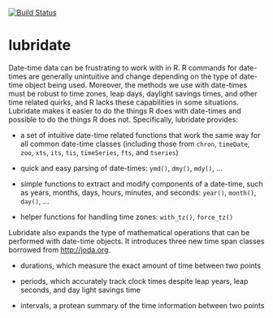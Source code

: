 [![Build Status](https://travis-ci.org/hadley/lubridate.png?branch=master)](https://travis-ci.org/hadley/lubridate)

# lubridate 

Date-time data can be frustrating to work with in R. R commands for date-times are generally unintuitive and change depending on the type of date-time object being used. Moreover, the methods we use with date-times must be robust to time zones, leap days, daylight savings times, and other time related quirks, and R lacks these capabilities in some situations. Lubridate makes it easier to do the things R does with date-times and possible to do the things R does not. Specifically, lubridate provides:

* a set of intuitive date-time related functions that work the same way for
  all common date-time classes (including those from `chron`, `timeDate`,
  `zoo`, `xts`, `its`, `tis`, `timeSeries`, `fts`, and `tseries`)

* quick and easy parsing of date-times: `ymd()`, `dmy()`, `mdy()`, ...

* simple functions to extract and modify components of a date-time, such as
  years, months, days, hours, minutes, and seconds: `year()`, `month()`,
  `day()`, ...

* helper functions for handling time zones: `with_tz()`, `force_tz()`

Lubridate also expands the type of mathematical operations that can be performed with date-time objects. It introduces three new time span classes borrowed from http://joda.org.

* durations, which measure the exact amount of time between two points

* periods, which accurately track clock times despite leap years, leap
  seconds, and day light savings time

* intervals, a protean summary of the time information between two points
